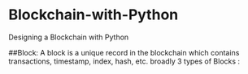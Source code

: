 # Blockchain-with-Python
Designing a Blockchain with Python


##Block: A block is a unique record in the blockchain which contains transactions, timestamp, index, hash, etc. broadly 3 types of Blocks :

